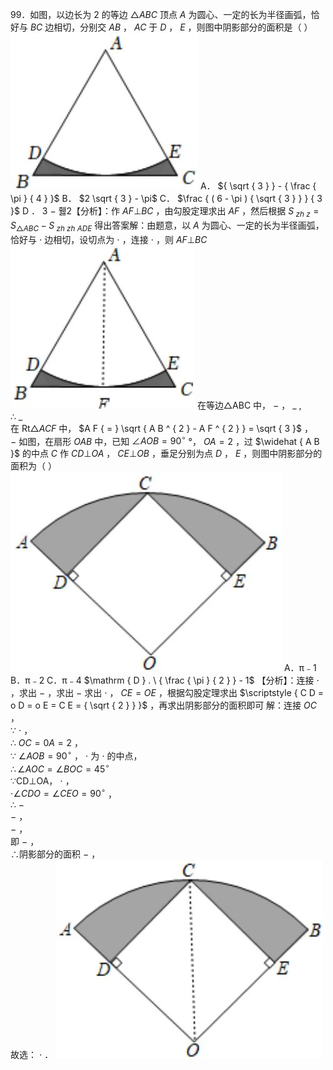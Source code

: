 99．如图，以边长为 2 的等边 $\triangle A B C$ 顶点 $A$ 为圆心、一定的长为半径画弧，恰好与 $B C$ 边相切，分别交 $A B$ ， $A C$ 于 $D$ ， $E$ ，则图中阴影部分的面积是（ ）
![](<../../qs_image_DB/专题3-6__圆的综合（27类题型）（解析版）/daa022b101ac18ad55c68273da4631f6cfa6ea8c4c1607b4bc957be13a68b15b.jpg>)
A． ${ \sqrt { 3 } } - { \frac { \pi } { 4 } }$ B． $2 \sqrt { 3 } - \pi$ C． $\frac { ( 6 - \pi ) { \sqrt { 3 } } } { 3 }$ D ． 3 − 휋2【分析】：作 $A F \bot B C$ ，由勾股定理求出 $A F$ ，然后根据 $S _ { \ z h \ z } = S _ { \triangle A B C } - S _ { \ z h \ z h \ A D E }$ 得出答案解：由题意，以 $A$ 为圆心、一定的长为半径画弧，恰好与 $\cdot$ 边相切，设切点为 $\cdot$ ，连接 $\cdot$ ，则 $A F \bot B C$
![](<../../qs_image_DB/专题3-6__圆的综合（27类题型）（解析版）/1760e2d10911db0559d21e4c3e887f1f5673571c492235c61b18b561a5f4bb51.jpg>)
在等边△ABC 中， $-$ ， $\_$ ,  
∴ $\_$   
在 $\mathrm { R t } \triangle A C F$ 中， $A F { = } \sqrt { A B ^ { 2 } - A F ^ { 2 } } = \sqrt { 3 }$ ，  
$-$
如图，在扇形 $O A B$ 中，已知 $\angle A O B { = } 9 0 ^ { \circ }$ °， $O A = 2$ ，过 $\widehat { A B }$ 的中点 $C$ 作 $C D \bot O A$ ， $C E \bot O B$ ，垂足分别为点 $D$ ， $E$ ，则图中阴影部分的面积为（ ）
![](<../../qs_image_DB/专题3-6__圆的综合（27类题型）（解析版）/85c8864d4fd6e60ab2c8327e901b7d4c00964077406906e88448bbf87b141f14.jpg>)
A．π﹣1 B．π﹣2 C．π﹣4 $\mathrm { D } . \ { \frac { \pi } { 2 } } - 1$
【分析】：连接 $\cdot$ ，求出 $-$ ，求出 $-$ 求出 $\cdot$ ， $C E { = } O E$ ，根据勾股定理求出 $\scriptstyle { C D = o D = o E = C E = { \sqrt { 2 } } }$ ，再求出阴影部分的面积即可
解：连接 $O C$ ，  
∵ $\cdot$ ，  
∴ $\scriptstyle O C = 0 A = 2$ ，  
∵ $\angle A O B { = } 9 0 ^ { \circ }$ ， $\cdot$ 为 $\cdot$ 的中点，  
$\therefore \angle A O C = \angle B O C = 4 5 ^ { \circ }$   
∵CD⊥OA， $\cdot$ ，  
$\cdot \angle C D O = \angle C E O = 9 0 ^ { \circ }$ ，  
∴ $-$   
$-$ ，  
$-$ ，  
即 $-$ ，  
∴阴影部分的面积 $-$ ，  
故选： $\cdot$ ．
![](<../../qs_image_DB/专题3-6__圆的综合（27类题型）（解析版）/78356b3ae84f3beb30d887c4e37a6357010758021f173921fd2bf749e80a55a5.jpg>)
